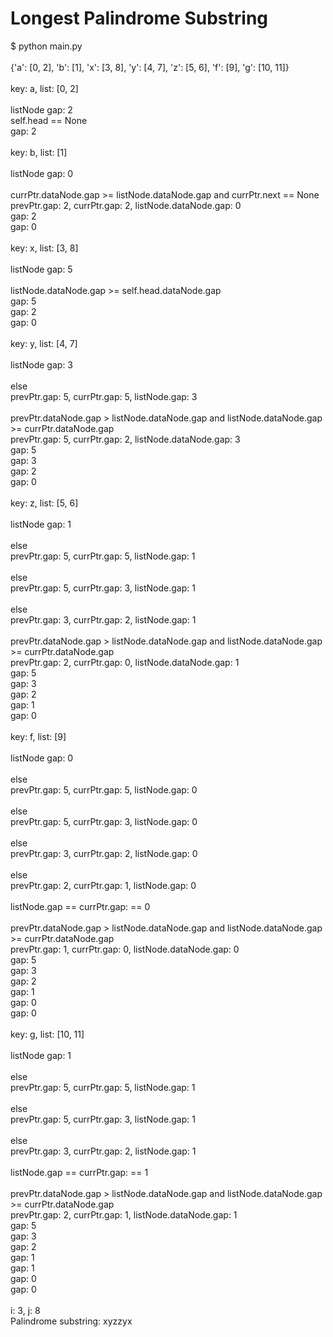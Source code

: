 # Longest Palindrome Substring

$ python main.py <br/>
<br/>
{'a': [0, 2], 'b': [1], 'x': [3, 8], 'y': [4, 7], 'z': [5, 6], 'f': [9], 'g': [10, 11]} <br/>
<br/>
key: a, list: [0, 2] <br/>
<br/>
listNode gap: 2 <br/>
self.head == None <br/>
gap: 2 <br/>
<br/>
key: b, list: [1] <br/>
<br/>
listNode gap: 0 <br/>
<br/>
currPtr.dataNode.gap >= listNode.dataNode.gap and currPtr.next == None <br/>
prevPtr.gap: 2, currPtr.gap: 2, listNode.dataNode.gap: 0 <br/>
gap: 2 <br/>
gap: 0 <br/>
<br/>
key: x, list: [3, 8] <br/>
<br/>
listNode gap: 5 <br/>
<br/>
listNode.dataNode.gap >= self.head.dataNode.gap <br/>
gap: 5 <br/>
gap: 2 <br/>
gap: 0 <br/>
<br/>
key: y, list: [4, 7] <br/>
<br/>
listNode gap: 3 <br/>
<br/>
else <br/>
prevPtr.gap: 5, currPtr.gap: 5, listNode.gap: 3 <br/>
<br/>
prevPtr.dataNode.gap > listNode.dataNode.gap and listNode.dataNode.gap >= currPtr.dataNode.gap <br/>
prevPtr.gap: 5, currPtr.gap: 2, listNode.dataNode.gap: 3 <br/>
gap: 5 <br/>
gap: 3 <br/>
gap: 2 <br/>
gap: 0 <br/>
<br/>
key: z, list: [5, 6] <br/>
<br/>
listNode gap: 1 <br/>
<br/>
else <br/>
prevPtr.gap: 5, currPtr.gap: 5, listNode.gap: 1 <br/>
<br/>
else <br/>
prevPtr.gap: 5, currPtr.gap: 3, listNode.gap: 1 <br/>
<br/>
else <br/>
prevPtr.gap: 3, currPtr.gap: 2, listNode.gap: 1 <br/>
<br/>
prevPtr.dataNode.gap > listNode.dataNode.gap and listNode.dataNode.gap >= currPtr.dataNode.gap <br/>
prevPtr.gap: 2, currPtr.gap: 0, listNode.dataNode.gap: 1 <br/>
gap: 5 <br/>
gap: 3 <br/>
gap: 2 <br/>
gap: 1 <br/>
gap: 0 <br/>
<br/>
key: f, list: [9] <br/>
<br/>
listNode gap: 0 <br/>
<br/>
else <br/>
prevPtr.gap: 5, currPtr.gap: 5, listNode.gap: 0 <br/>
<br/>
else <br/>
prevPtr.gap: 5, currPtr.gap: 3, listNode.gap: 0 <br/>
<br/>
else <br/>
prevPtr.gap: 3, currPtr.gap: 2, listNode.gap: 0 <br/>
<br/>
else <br/>
prevPtr.gap: 2, currPtr.gap: 1, listNode.gap: 0 <br/>
<br/>
listNode.gap == currPtr.gap: == 0 <br/>
<br/>
prevPtr.dataNode.gap > listNode.dataNode.gap and listNode.dataNode.gap >= currPtr.dataNode.gap <br/>
prevPtr.gap: 1, currPtr.gap: 0, listNode.dataNode.gap: 0 <br/>
gap: 5 <br/>
gap: 3 <br/>
gap: 2 <br/>
gap: 1 <br/>
gap: 0 <br/>
gap: 0 <br/>
<br/>
key: g, list: [10, 11] <br/>
<br/>
listNode gap: 1 <br/>
<br/>
else <br/>
prevPtr.gap: 5, currPtr.gap: 5, listNode.gap: 1 <br/>
<br/>
else <br/>
prevPtr.gap: 5, currPtr.gap: 3, listNode.gap: 1 <br/>
<br/>
else <br/>
prevPtr.gap: 3, currPtr.gap: 2, listNode.gap: 1 <br/>
<br/>
listNode.gap == currPtr.gap: == 1 <br/>
<br/>
prevPtr.dataNode.gap > listNode.dataNode.gap and listNode.dataNode.gap >= currPtr.dataNode.gap <br/>
prevPtr.gap: 2, currPtr.gap: 1, listNode.dataNode.gap: 1 <br/>
gap: 5 <br/>
gap: 3 <br/>
gap: 2 <br/>
gap: 1 <br/>
gap: 1 <br/>
gap: 0 <br/>
gap: 0 <br/>
<br/>
i: 3, j: 8 <br/>
Palindrome substring: xyzzyx <br/>
<br/>